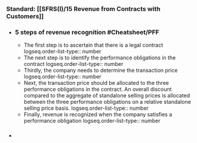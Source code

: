 ### **Standard**: [[SFRS(I)/15 Revenue from Contracts with Customers]]
- ### 5 steps of revenue recognition #Cheatsheet/PFF
	- The first step is to ascertain that there is a legal contract
	  logseq.order-list-type:: number
	- The next step is to identify the performance obligations in the contract
	  logseq.order-list-type:: number
	- Thirdly, the company needs to determine the transaction price
	  logseq.order-list-type:: number
	- Next, the transaction price should be allocated to the three performance obligations in the contract. An overall discount compared to the aggregate of standalone selling prices is allocated between the three performance obligations on a relative standalone selling price basis.
	  logseq.order-list-type:: number
	- Finally, revenue is recognized when the company satisfies a performance obligation
	  logseq.order-list-type:: number
- ###